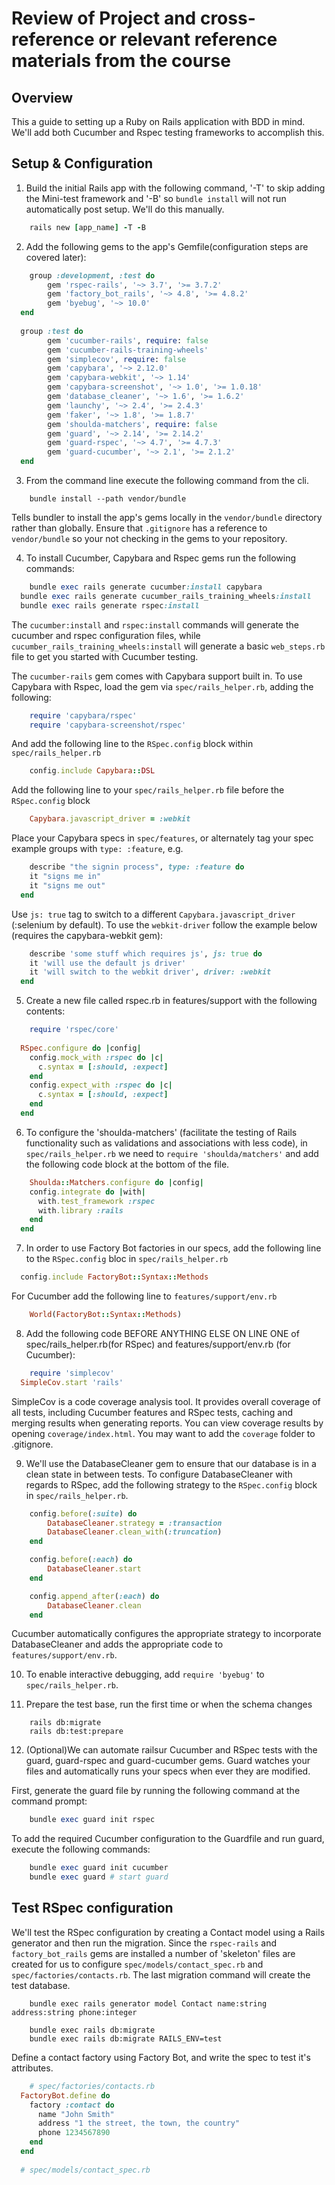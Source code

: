# Review of Project and cross-reference or relevant reference materials from the course


## Overview

This a guide to setting up a Ruby on Rails application with BDD in mind. We'll add both Cucumber and Rspec testing frameworks to accomplish this. 


## Setup & Configuration

1. Build the initial Rails app with the following command, '-T' to skip adding the Mini-test framework and '-B' so `bundle install` will not run automatically post setup. We'll do this manually.

```ruby
	rails new [app_name] -T -B
```

2. Add the following gems to the app's Gemfile(configuration steps are covered later):

```ruby
	group :development, :test do
		gem 'rspec-rails', '~> 3.7', '>= 3.7.2'
		gem 'factory_bot_rails', '~> 4.8', '>= 4.8.2'
		gem 'byebug', '~> 10.0'
  end
  
  group :test do
		gem 'cucumber-rails', require: false
		gem 'cucumber-rails-training-wheels'
		gem 'simplecov', require: false
		gem 'capybara', '~> 2.12.0'
		gem 'capybara-webkit', '~> 1.14'
		gem 'capybara-screenshot', '~> 1.0', '>= 1.0.18'
		gem 'database_cleaner', '~> 1.6', '>= 1.6.2'
		gem 'launchy', '~> 2.4', '>= 2.4.3'
		gem 'faker', '~> 1.8', '>= 1.8.7'
		gem 'shoulda-matchers', require: false
		gem 'guard', '~> 2.14', '>= 2.14.2'
		gem 'guard-rspec', '~> 4.7', '>= 4.7.3'
		gem 'guard-cucumber', '~> 2.1', '>= 2.1.2'
  end
```


3. From the command line execute the following command from the cli.

```text
	bundle install --path vendor/bundle
```

Tells bundler to install the app's gems locally in the `vendor/bundle` directory rather than globally. Ensure that `.gitignore` has a reference to `vendor/bundle` so your not checking in the gems to your repository.


4. To install Cucumber, Capybara and Rspec gems run the following commands:

```ruby
	bundle exec rails generate cucumber:install capybara
  bundle exec rails generate cucumber_rails_training_wheels:install
  bundle exec rails generate rspec:install
``` 

The `cucumber:install` and `rspec:install` commands will generate the cucumber and rspec configuration files, while `cucumber_rails_training_wheels:install` will generate a basic `web_steps.rb` file to get you started with Cucumber testing. 

The `cucumber-rails` gem comes with Capybara support built in. To use Capybara with Rspec, load the gem via `spec/rails_helper.rb`, adding the following:

```ruby
	require 'capybara/rspec'
	require 'capybara-screenshot/rspec'
```

And add the following line to the `RSpec.config` block within `spec/rails_helper.rb`

```ruby
	config.include Capybara::DSL
```

Add the following line to your `spec/rails_helper.rb` file before the `RSpec.config` block

```ruby
	Capybara.javascript_driver = :webkit
```

Place your Capybara specs in `spec/features`, or alternately tag your spec example groups with `type: :feature`, e.g. 


```ruby
	describe "the signin process", type: :feature do
    it "signs me in" 
    it "signs me out"
  end
```

Use `js: true` tag to switch to a different `Capybara.javascript_driver` (:selenium by default). To use the `webkit-driver` follow the example below (requires the capybara-webkit gem):

```ruby
	describe 'some stuff which requires js', js: true do
    it 'will use the default js driver'
    it 'will switch to the webkit driver', driver: :webkit
  end
```


5. Create a new file called rspec.rb in features/support with the following contents:

```ruby
	require 'rspec/core'
  
  RSpec.configure do |config|
    config.mock_with :rspec do |c|
      c.syntax = [:should, :expect]
    end
    config.expect_with :rspec do |c|
      c.syntax = [:should, :expect]
    end
  end
```


6. To configure the 'shoulda-matchers' (facilitate the testing of Rails functionality such as validations and associations with less code), in `spec/rails_helper.rb` we need to `require 'shoulda/matchers'` and add the following code block at the bottom of the file.

```ruby
	Shoulda::Matchers.configure do |config|
    config.integrate do |with|
      with.test_framework :rspec
      with.library :rails
    end
  end
```


7. In order to use Factory Bot factories in our specs, add the following line to the `RSpec.config` bloc in `spec/rails_helper.rb`

```ruby
  config.include FactoryBot::Syntax::Methods
```

For Cucumber add the following line to `features/support/env.rb`

```ruby
	World(FactoryBot::Syntax::Methods)
```


8. Add the following code BEFORE ANYTHING ELSE ON LINE ONE of spec/rails_helper.rb(for RSpec) and features/support/env.rb (for Cucumber):

```ruby
	require 'simplecov'
  SimpleCov.start 'rails'
```

SimpleCov is a code coverage analysis tool. It provides overall coverage of all tests, including Cucumber features and RSpec tests, caching and merging results when generating reports. You can view coverage results by opening `coverage/index.html`. You may want to add the `coverage` folder to .gitignore.


9. We'll use the DatabaseCleaner gem to ensure that our database is in a clean state in between tests. To configure DatabaseCleaner with regards to RSpec, add the following strategy to the `RSpec.config` block in `spec/rails_helper.rb`.

```ruby
	config.before(:suite) do
		DatabaseCleaner.strategy = :transaction
		DatabaseCleaner.clean_with(:truncation)
	end

	config.before(:each) do
		DatabaseCleaner.start
	end

	config.append_after(:each) do
		DatabaseCleaner.clean
	end
```

Cucumber automatically configures the appropriate strategy to incorporate DatabaseCleaner and adds the appropriate code to `features/support/env.rb`.


10. To enable interactive debugging, add `require 'byebug'` to `spec/rails_helper.rb`. 


11. Prepare the test base, run the first time or when the schema changes

```text
	rails db:migrate
	rails db:test:prepare 
```


12. (Optional)We can automate railsur Cucumber and RSpec tests with the guard, guard-rspec and guard-cucumber gems. Guard watches your files and automatically runs your specs when ever they are modified.

First, generate the guard file by running the following command at the command prompt:

```ruby
	bundle exec guard init rspec 
 ```

To add the required Cucumber configuration to the Guardfile and run guard, execute the following commands:

```ruby
	bundle exec guard init cucumber
	bundle exec guard # start guard
```


## Test RSpec configuration


We'll test the RSpec configuration by creating a Contact model using a Rails generator and then run the migration. Since the `rspec-rails` and `factory_bot_rails` gems are installed a number of 'skeleton' files are created for us to configure `spec/models/contact_spec.rb` and `spec/factories/contacts.rb`. The last migration command will create the test database.

 
```text
	bundle exec rails generator model Contact name:string address:string phone:integer
	
	bundle exec rails db:migrate
	bundle exec rails db:migrate RAILS_ENV=test
```

Define a contact factory using Factory Bot, and write the spec to test it's attributes.

```ruby
	# spec/factories/contacts.rb
  FactoryBot.define do
    factory :contact do
      name "John Smith"
      address "1 the street, the town, the country"
      phone 1234567890
    end
  end
  
  # spec/models/contact_spec.rb
   
```

